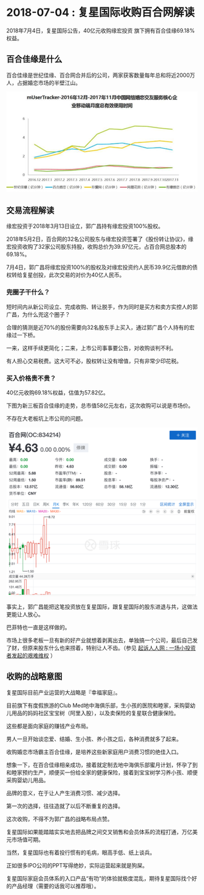 # 2018-07-04 : 复星国际收购百合网解读
2018年7月4日，复星国际公告，40亿元收购缘宏投资 旗下拥有百合佳缘69.18%权益。

## 百合佳缘是什么

百合佳缘是世纪佳缘、百合网合并后的公司，两家获客数量每年总和将近2000万人，占据婚恋市场的半壁江山。

![20180424052003369.jpg](/-/S/jpg/DSx4QE8MPG0Gn5aN0nwztBGvM1WVEGprbyH11A.jpg)

## 交易流程解读

缘宏投资于2018年3月13日设立，郭广昌持有缘宏投资100%股权。

2018年5月2日，百合网的32名公司股东与缘宏投资签署了《股份转让协议》，缘宏投资收购了32家公司股东持股，收购总价为39.97亿元，占百合网总股本的69.18%。

7月4日，郭广昌将缘宏投资100%的股权及对缘宏投资约人民币39.9亿元借款的债权转给复星创投，此次交易的对价为40亿人民币。

### 兜圈子干什么？

短时间内从新公司设立、完成收购、转让脱手，作为同时是买方和卖方实控人的郭广昌，为什么兜这个圈子？

合理的猜测是近70%的股份需要向32名股东手上买入，通过郭广昌个人持有的宏缘过一下桥。

一来，这样手续更简化；二来，上市公司事事要公告，对收购谈判不利。

有人担心交易税费。这大可不必，股权转让没有增值，只有非常少印花税。

### 买入价格贵不贵？

40亿元收购69.18%权益，估值为57.82亿。

下图为新三板百合佳缘的走势，总市值58亿元左右，这次收购可以说是市场价。  

不存在大老板坑上市公司的问题。  

![屏幕快照 2018-07-05 上午12.13.54.png](/-/S/png/YGJJVy_-mR99g6I3_zgjYjdTpWBf_d0ldDvpGw.png)

事实上，郭广昌能把这笔投资放在复星国际，跟复星国际的股东进退与共，这做法更能让人放心。

巴菲特也一直是这样做的。

市场上很多老板一旦有新的好产业就想着剥离出去，单独搞一个公司，最后自己发了财，但原来股东什么也来捞着，特别让人不齿。（参见 [起诉人人网 : 一场小投资者发起的艰难维权](https://36kr.com/p/5140483.html) ）

## 收购的战略意图

复星国际目前产业运营的大战略是『幸福家庭』。  

目前旗下有度假旅游的Club Med地中海俱乐部，生小孩的医院和睦家，采购婴幼儿用品的妈妈社区宝宝树（阿里入股），以及卖保险的复星联合健康保险。

这些都是面向家庭的赚钱产业布局。

男人一旦开始谈恋爱、结婚、生小孩、养小孩之后，各种消费就多了起来。

收购婚恋市场霸主百合佳缘，是培养这些新家庭用户消费习惯的绝佳入口。

想象一下，在百合佳缘相亲成功，接着就定制去地中海俱乐部蜜月计划，怀孕了到和睦家预约生产，顺便买一份给全家的健康保险，接着到宝宝树学习养小孩、顺便采购婴幼儿用品。

品牌的意义，在于让人产生消费习惯、减少选择。

第一次的选择，往往造就了以后不断重复的选择。

这次收购，不得不为郭广昌的战略布局点赞。

复星国际如果能踏踏实实地去把品牌之间交叉销售和会员体系的流程打通，万亿美元市场值可期。

当然，复星国际也有着投行惯有的毛病，眼高手低、纸上谈兵。

正如很多IPO公司的PPT写得绝妙，实际运营起来就是狗屎。

复星国际家庭会员体系的入口产品“有叻”的体验就极度混乱，期待复星国际找个好的产品经理（需要的话我可以推荐哦）。